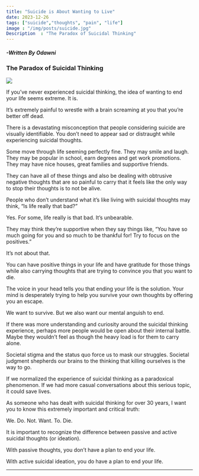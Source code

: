 ```yaml
---
title: "Suicide is About Wanting to Live"
date: 2023-12-26
tags: ["suicide","thoughts", "pain", "life"]
image : "/img/posts/suicide.jpg"
Description  : "The Paradox of Suicidal Thinking"
---
```


#### *-Written By Odawni*

### The Paradox of Suicidal Thinking

![](/images/suicide.jpg)

If you’ve never experienced suicidal thinking, the idea of wanting to end your life seems extreme. It is.

It’s extremely painful to wrestle with a brain screaming at you that you’re better off dead.

There is a devastating misconception that people considering suicide are visually identifiable. You don’t need to appear sad or distraught while experiencing suicidal thoughts.

Some move through life seeming perfectly fine. They may smile and laugh. They may be popular in school, earn degrees and get work promotions. They may have nice houses, great families and supportive friends.

They can have all of these things and also be dealing with obtrusive negative thoughts that are so painful to carry that it feels like the only way to stop their thoughts is to not be alive.

People who don’t understand what it’s like living with suicidal thoughts may think, “Is life really that bad?”

Yes. For some, life really is that bad. It’s unbearable.

They may think they’re supportive when they say things like, “You have so much going for you and so much to be thankful for! Try to focus on the positives.”

It’s not about that.

You can have positive things in your life and have gratitude for those things while also carrying thoughts that are trying to convince you that you want to die.

The voice in your head tells you that ending your life is the solution. Your mind is desperately trying to help you survive your own thoughts by offering you an escape.

We want to survive. But we also want our mental anguish to end.

If there was more understanding and curiosity around the suicidal thinking experience, perhaps more people would be open about their internal battle. Maybe they wouldn’t feel as though the heavy load is for them to carry alone.

Societal stigma and the status quo force us to mask our struggles. Societal judgment shepherds our brains to the thinking that killing ourselves is the way to go.

If we normalized the experience of suicidal thinking as a paradoxical phenomenon. If we had more casual conversations about this serious topic, it could save lives.

As someone who has dealt with suicidal thinking for over 30 years, I want you to know this extremely important and critical truth:

We. Do. Not. Want. To. Die.

It is important to recognize the difference between passive and active suicidal thoughts (or ideation).

With passive thoughts, you don’t have a plan to end your life.

With active suicidal ideation, you do have a plan to end your life.

---
